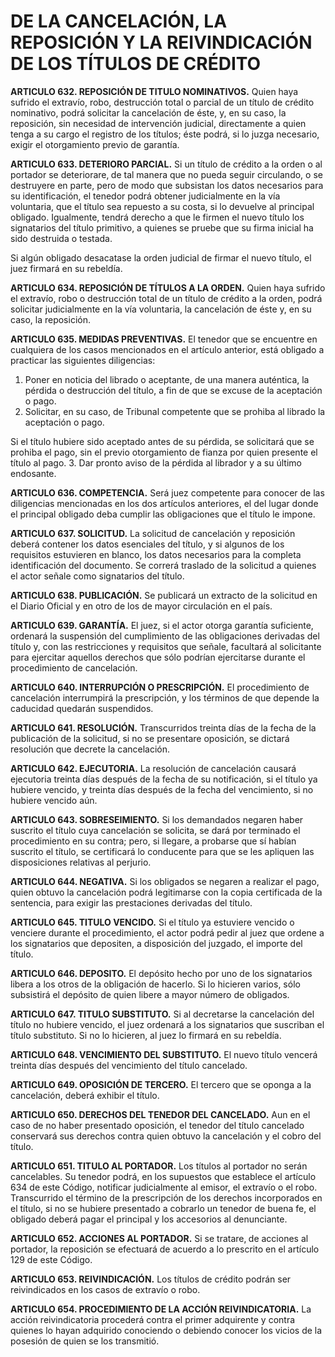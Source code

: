 # DE LA CANCELACIÓN, LA REPOSICIÓN Y LA REIVINDICACIÓN DE LOS TÍTULOS DE CRÉDITO

__ARTICULO 632. REPOSICIÓN DE TITULO NOMINATIVOS.__ Quien haya sufrido el extravío,
robo, destrucción total o parcial de un título de crédito nominativo, podrá solicitar la
cancelación de éste, y, en su caso, la reposición, sin necesidad de intervención judicial,
directamente a quien tenga a su cargo el registro de los títulos; éste podrá, si lo juzga necesario,
exigir el otorgamiento previo de garantía.

__ARTICULO 633. DETERIORO PARCIAL.__ Si un título de crédito a la orden o al portador se
deteriorare‚ de tal manera que no pueda seguir circulando, o se destruyere en parte, pero de
modo que subsistan los datos necesarios para su identificación, el tenedor podrá obtener
judicialmente en la vía voluntaria, que el título sea repuesto a su costa, si lo devuelve al principal
obligado. Igualmente, tendrá derecho a que le firmen el nuevo título los signatarios del título
primitivo, a quienes se pruebe que su firma inicial ha sido destruida o testada.

Si algún obligado desacatase la orden judicial de firmar el nuevo título, el juez firmará en su
rebeldía.

__ARTICULO 634. REPOSICIÓN DE TÍTULOS A LA ORDEN.__ Quien haya sufrido el extravío, robo
o destrucción total de un título de crédito a la orden, podrá solicitar judicialmente en la vía
voluntaria, la cancelación de éste y, en su caso, la reposición.

__ARTICULO 635. MEDIDAS PREVENTIVAS.__ El tenedor que se encuentre en cualquiera de los
casos mencionados en el artículo anterior, está obligado a practicar las siguientes diligencias:

1. Poner en noticia del librado o aceptante, de una manera auténtica, la pérdida o destrucción
del título, a fin de que se excuse de la aceptación o pago.
2. Solicitar, en su caso, de Tribunal competente que se prohiba al librado la aceptación o pago.

Si el título hubiere sido aceptado antes de su pérdida, se solicitará que se prohiba el pago, sin el
previo otorgamiento de fianza por quien presente el título al pago.
3. Dar pronto aviso de la pérdida al librador y a su último endosante.

__ARTICULO 636. COMPETENCIA.__ Será juez competente para conocer de las diligencias
mencionadas en los dos artículos anteriores, el del lugar donde el principal obligado deba
cumplir las obligaciones que el título le impone.

__ARTICULO 637. SOLICITUD.__ La solicitud de cancelación y reposición deberá contener los
datos esenciales del título, y si algunos de los requisitos estuvieren en blanco, los datos
necesarios para la completa identificación del documento. Se correrá traslado de la solicitud a
quienes el actor señale como signatarios del título.

__ARTICULO 638. PUBLICACIÓN.__ Se publicará un extracto de la solicitud en el Diario Oficial y
en otro de los de mayor circulación en el país.

__ARTICULO 639. GARANTÍA.__ El juez, si el actor otorga garantía suficiente, ordenará la
suspensión del cumplimiento de las obligaciones derivadas del título y, con las restricciones y
requisitos que señale, facultará al solicitante para ejercitar aquellos derechos que sólo podrían
ejercitarse durante el procedimiento de cancelación.

__ARTICULO 640. INTERRUPCIÓN O PRESCRIPCIÓN.__ El procedimiento de cancelación
interrumpirá la prescripción, y los términos de que depende la caducidad quedarán
suspendidos.

__ARTICULO 641. RESOLUCIÓN.__ Transcurridos treinta días de la fecha de la publicación de la
solicitud, si no se presentare oposición, se dictará resolución que decrete la cancelación.

__ARTICULO 642. EJECUTORIA.__ La resolución de cancelación causará ejecutoria treinta días
después de la fecha de su notificación, si el título ya hubiere vencido, y treinta días después de
la fecha del vencimiento, si no hubiere vencido aún.

__ARTICULO 643. SOBRESEIMIENTO.__ Si los demandados negaren haber suscrito el título cuya
cancelación se solicita, se dará por terminado el procedimiento en su contra; pero, si llegare‚ a
probarse que sí habían suscrito el título, se certificará lo conducente para que se les apliquen las
disposiciones relativas al perjurio.

__ARTICULO 644. NEGATIVA.__ Si los obligados se negaren a realizar el pago, quien obtuvo la
cancelación podrá legitimarse con la copia certificada de la sentencia, para exigir las
prestaciones derivadas del título.

__ARTICULO 645. TITULO VENCIDO.__ Si el título ya estuviere vencido o venciere durante el
procedimiento, el actor podrá pedir al juez que ordene a los signatarios que depositen, a
disposición del juzgado, el importe del título.

__ARTICULO 646. DEPOSITO.__ El depósito hecho por uno de los signatarios libera a los otros de
la obligación de hacerlo. Si lo hicieren varios, sólo subsistirá el depósito de quien libere a mayor
número de obligados.

__ARTICULO 647. TITULO SUBSTITUTO.__ Si al decretarse la cancelación del título no hubiere
vencido, el juez ordenará a los signatarios que suscriban el título substituto. Si no lo hicieren, al
juez lo firmará en su rebeldía.

__ARTICULO 648. VENCIMIENTO DEL SUBSTITUTO.__ El nuevo título vencerá treinta días
después del vencimiento del título cancelado.

__ARTICULO 649. OPOSICIÓN DE TERCERO.__ El tercero que se oponga a la cancelación, deberá
exhibir el título.

__ARTICULO 650. DERECHOS DEL TENEDOR DEL CANCELADO.__ Aun en el caso de no haber
presentado oposición, el tenedor del título cancelado conservará sus derechos contra quien
obtuvo la cancelación y el cobro del título.

__ARTICULO 651. TITULO AL PORTADOR.__ Los títulos al portador no serán cancelables. Su
tenedor podrá, en los supuestos que establece el artículo 634 de este Código, notificar
judicialmente al emisor, el extravío o el robo. Transcurrido el término de la prescripción de los
derechos incorporados en el título, si no se hubiere presentado a cobrarlo un tenedor de buena
fe, el obligado deberá pagar el principal y los accesorios al denunciante.

__ARTICULO 652. ACCIONES AL PORTADOR.__ Si se tratare‚ de acciones al portador, la
reposición se efectuará de acuerdo a lo prescrito en el artículo 129 de este Código.

__ARTICULO 653. REIVINDICACIÓN.__ Los títulos de crédito podrán ser reivindicados en los casos
de extravío o robo.

__ARTICULO 654. PROCEDIMIENTO DE LA ACCIÓN REIVINDICATORIA.__ La acción
reivindicatoria procederá contra el primer adquirente y contra quienes lo hayan adquirido
conociendo o debiendo conocer los vicios de la posesión de quien se los transmitió.